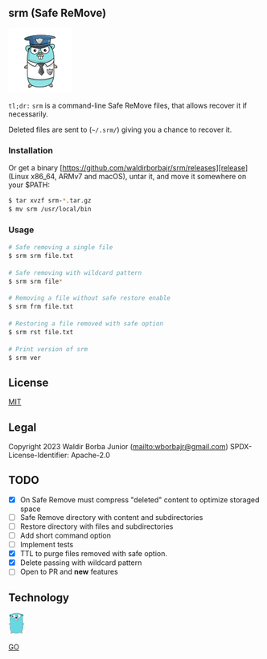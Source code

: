 
## srm (Safe ReMove)

<p>
  <img src="./assets/logo.png" width="128"/>
  <br>
</p>

`tl;dr:` ```srm``` is a command-line Safe ReMove files, that allows recover it if necessarily.

Deleted files are sent to (```~/.srm/```) giving you a chance to recover it. 

### Installation
   
Or get a binary [https://github.com/waldirborbajr/srm/releases][release] (Linux x86_64, ARMv7 and macOS), untar it, and move it somewhere on your $PATH:
```sh
$ tar xvzf srm-*.tar.gz
$ mv srm /usr/local/bin
```

### Usage

```sh
# Safe removing a single file
$ srm srm file.txt

# Safe removing with wildcard pattern
$ srm srm file*

# Removing a file without safe restore enable
$ srm frm file.txt

# Restoring a file removed with safe option
$ srm rst file.txt

# Print version of srm
$ srm ver 
```

## License

[MIT](https://github.com/waldirborbajr/srm/blob/main/LICENSE)

## Legal

Copyright 2023 Waldir Borba Junior (<mailto:wborbajr@gmail.com>)
SPDX-License-Identifier: Apache-2.0

## TODO
- [x] On Safe Remove must compress "deleted" content to optimize storaged space
- [ ] Safe Remove directory with content and subdirectories
- [ ] Restore directory with files and subdirectories
- [ ] Add short command option
- [ ] Implement tests
- [x] TTL to purge files removed with safe option.
- [x] Delete passing with wildcard pattern
- [ ] Open to PR and **new** features

## Technology

<img src="assets/gopher.png" alt="srm" width="32" /> 

[GO](https://go.dev/)
